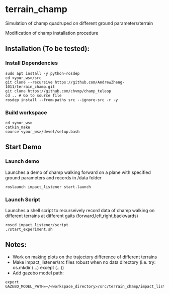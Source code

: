 # terrain_champ
Simulation of champ quadruped on different ground parameters/terrain

Modification of champ installation procedure

## Installation (To be tested): ##
### Install Dependencies ###
```
sudo apt install -y python-rosdep
cd <your_ws>/src
git clone --recursive https://github.com/AndrewZheng-1011/terrain_champ.git
git clone https://github.com/chvmp/champ_teleop
cd .. # Go to source file
rosdep install --from-paths src --ignore-src -r -y
```
### Build workspace ###
```
cd <your_ws>
catkin_make
source <your_ws>/devel/setup.bash
```
## Start Demo ##
### Launch demo ###
Launches a demo of champ walking forward on a plane with specified ground parameters and records in /data folder
```
roslaunch impact_listener start.launch
```

### Launch Script ###
Launches a shell script to recurseively record data of champ walking on different terrains at different gaits (forward,left,right,backwards)

```
roscd impact_listener/script
./start_experiment.sh
```


## Notes: ##
- Work on making plots on the trajectory difference of different terrains
- Make impact_listener/src files robust when no data directory (i.e. try: os.mkdir  (...) except (...))
- Add gazebo model path:
```
export GAZEBO_MODEL_PATH=~/<workspace_directory>/src/terrain_champ/impact_listener/models:${GAZEBO_MODEL_PATH}
```
